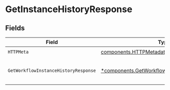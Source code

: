 # GetInstanceHistoryResponse


## Fields

| Field                                                                                                           | Type                                                                                                            | Required                                                                                                        | Description                                                                                                     |
| --------------------------------------------------------------------------------------------------------------- | --------------------------------------------------------------------------------------------------------------- | --------------------------------------------------------------------------------------------------------------- | --------------------------------------------------------------------------------------------------------------- |
| `HTTPMeta`                                                                                                      | [components.HTTPMetadata](../../models/components/httpmetadata.md)                                              | :heavy_check_mark:                                                                                              | N/A                                                                                                             |
| `GetWorkflowInstanceHistoryResponse`                                                                            | [*components.GetWorkflowInstanceHistoryResponse](../../models/components/getworkflowinstancehistoryresponse.md) | :heavy_minus_sign:                                                                                              | The workflow instance history                                                                                   |